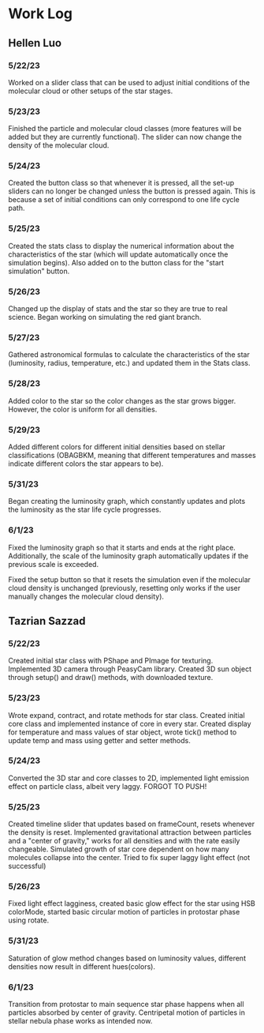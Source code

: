 # Work Log

## Hellen Luo

### 5/22/23

Worked on a slider class that can be used to adjust initial conditions of the molecular cloud or other setups of the star stages.

### 5/23/23

Finished the particle and molecular cloud classes (more features will be added but they are currently functional). The slider can now change the density of the molecular cloud.

### 5/24/23

Created the button class so that whenever it is pressed, all the set-up sliders can no longer be changed unless the button is pressed again. This is because a set of initial conditions can only correspond to one life cycle path.

### 5/25/23

Created the stats class to display the numerical information about the characteristics of the star (which will update automatically once the simulation begins). Also added on to the button class for the "start simulation" button.

### 5/26/23

Changed up the display of stats and the star so they are true to real science. Began working on simulating the red giant branch.

### 5/27/23

Gathered astronomical formulas to calculate the characteristics of the star (luminosity, radius, temperature, etc.) and updated them in the Stats class.

### 5/28/23

Added color to the star so the color changes as the star grows bigger. However, the color is uniform for all densities.

### 5/29/23

Added different colors for different initial densities based on stellar classifications (OBAGBKM, meaning that different temperatures and masses indicate different colors the star appears to be).

### 5/31/23

Began creating the luminosity graph, which constantly updates and plots the luminosity as the star life cycle progresses.

### 6/1/23

Fixed the luminosity graph so that it starts and ends at the right place. Additionally, the scale of the luminosity graph automatically updates if the previous scale is exceeded.

Fixed the setup button so that it resets the simulation even if the molecular cloud density is unchanged (previously, resetting only works if the user manually changes the molecular cloud density).

## Tazrian Sazzad

### 5/22/23

Created initial star class with PShape and PImage for texturing.
Implemented 3D camera through PeasyCam library.
Created 3D sun object through setup() and draw() methods, with downloaded texture.

### 5/23/23

Wrote expand, contract, and rotate methods for star class.
Created initial core class and implemented instance of core in every star.
Created display for temperature and mass values of star object, wrote tick() method to update temp and mass using getter and setter methods.

### 5/24/23
Converted the 3D star and core classes to 2D, implemented light emission effect on particle class, albeit very laggy. FORGOT TO PUSH!

### 5/25/23
Created timeline slider that updates based on frameCount, resets whenever the density is reset.
Implemented gravitational attraction between particles and a "center of gravity," works for all densities and with the rate easily changeable.
Simulated growth of star core dependent on how many molecules collapse into the center.
Tried to fix super laggy light effect (not successful)

### 5/26/23
Fixed light effect lagginess, created basic glow effect for the star using HSB colorMode, started basic circular motion of particles in protostar phase using rotate.

### 5/31/23
Saturation of glow method changes based on luminosity values, different densities now result in different hues(colors).

### 6/1/23
Transition from protostar to main sequence star phase happens when all particles absorbed by center of gravity. Centripetal motion of particles in stellar nebula phase works as intended now.
